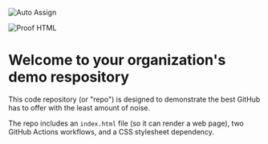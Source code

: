 ![Auto Assign](https://github.com/f0cusb3t/demo-repository/actions/workflows/auto-assign.yml/badge.svg)

![Proof HTML](https://github.com/f0cusb3t/demo-repository/actions/workflows/proof-html.yml/badge.svg)

# Welcome to your organization's demo respository
This code repository (or "repo") is designed to demonstrate the best GitHub has to offer with the least amount of noise.

The repo includes an `index.html` file (so it can render a web page), two GitHub Actions workflows, and a CSS stylesheet dependency.
